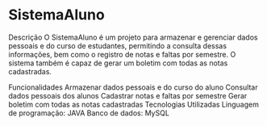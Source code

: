 # SistemaAluno
Descrição
O SistemaAluno é um projeto para armazenar e gerenciar dados pessoais e do curso de estudantes, permitindo a consulta dessas informações, bem como o registro de notas e faltas por semestre. O sistema também é capaz de gerar um boletim com todas as notas cadastradas.

Funcionalidades
Armazenar dados pessoais e do curso do aluno
Consultar dados pessoais dos alunos
Cadastrar notas e faltas por semestre
Gerar boletim com todas as notas cadastradas
Tecnologias Utilizadas
Linguagem de programação: JAVA
Banco de dados: MySQL
